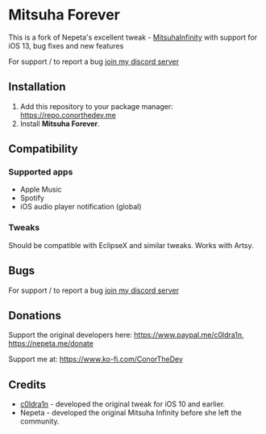 # Mitsuha Forever

This is a fork of Nepeta's excellent tweak - [MitsuhaInfinity](https://github.com/Nepeta/MitsuhaInfinity) with support for iOS 13, bug fixes and new features

For support / to report a bug [join my discord server](https://oh-my-god.wtf/conorthedev)

## Installation

1. Add this repository to your package manager: https://repo.conorthedev.me
2. Install **Mitsuha Forever**.

## Compatibility

### Supported apps

* Apple Music
* Spotify
* iOS audio player notification (global)

### Tweaks

Should be compatible with EclipseX and similar tweaks.
Works with Artsy.

## Bugs

For support / to report a bug [join my discord server](https://oh-my-god.wtf/conorthedev)

## Donations

Support the original developers here: https://www.paypal.me/c0ldra1n, https://nepeta.me/donate

Support me at: https://www.ko-fi.com/ConorTheDev

## Credits

* [c0ldra1n](https://github.com/c0ldra1n/) - developed the original tweak for iOS 10 and earlier.
* Nepeta - developed the original Mitsuha Infinity before she left the community.
